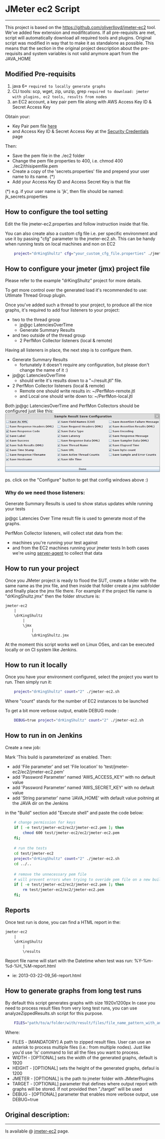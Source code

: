 # JMeter ec2 Script
-----------------------------

This project is based on the https://github.com/oliverlloyd/jmeter-ec2 tool.
We've added few extension and modifitcations.
If all pre-requisits are met, script will automatically download all required
tools and plugins.
Original script was modified in way that to make it as standalone as possible. 
This means that the section in the original project description about the 
pre-requisits and system variables is not valid anymore apart from the JAVA\_HOME


## Modified Pre-requisits
1. java 6+ `required to locally generate graphs`
2. CLI tools: scp, wget, zip, unzip, grep `required to download: jmeter with plugins, ec2 tools, results from nodes`
3. an EC2 account, a key pair pem file along with AWS Access Key ID & Secret Access Key


Obtain your:
* Key Pair pem file [here](https://console.aws.amazon.com/ec2/home?region=us-east-1#s=KeyPairs)
* and Access Key ID & Secret Access Key at the [Security Credentials](https://portal.aws.amazon.com/gp/aws/securityCredentials) page


Then:
* Save the pem file in the ./ec2 folder
* Change the pem file properties to 400, i.e. chmod 400 ./ec2/thisipemfile.pem
* Create a copy of the 'secrets.properties' file and prepend your user name to its name. (\*)
* Add your Access Key ID and Access Secret Key is that file


(\*) e.g. if your user name is 'jk', then file should be named: jk\_secrets.properties


## How to configure the tool setting
Edit the file jmeter-ec2.properties and follow instruction inside that file.

You can also create also a custom cfg file i.e. per specific environment and use
it by passing "cfg" parameter to the jmeter-ec2.sh. This can be handy when running
tests on local machines and non on EC2

```bash
    project="drKingShultz" cfg="your_custom_cfg_file.properties" ./jmeter-ec2.sh
```

## How to configure your jmeter (jmx) project file
Please refer to the example "drKingShultz" project for more details.

To get more control over the generated load it's recommended to use:
Utlimate Thread Group plugin.

Once you've added such a thread to your project, to produce all the nice graphs,
it's required to add four listeners to your project:
* two to the thread groop
    * jp@gc LatenciesOverTime
    * Generate Summary Results
* and two outside of the thread group
    * 2 PerfMon Collector listeners (local & remote)

Having all listeners in place, the next step is to configure them.
* Generate Summary Results 
    * fortunately it doesn't require any configuration, but please don't change the name of it :)
* jp@gc LatenciesOverTime
    * should write it's results down to a "~/result.jtl" file.
* 2 PerfMon Collector listeners (local & remote)
    * Remote one should write results in: ~/PerfMon-remote.jtl
    * and Local one should write down to: ~/PerfMon-local.jtl

Both jp@gc LatenciesOverTime and PerfMon Collectors should be configured just like this:
![alt text](./resources/SampleResultSaveConfiguration.png "Sample Result Save Configuration")

ps. click on the "Configure" button to get that config windows above :)


### Why do we need those listeners:
Generate Summary Results is used to show status updates while running your tests

jp@gc Latencies Over Time result file is used to generate most of the graphs.

PerfMon Collector listeners, will collect stat data from the:
* machines you're running your test against  
* and from the EC2 machines running your jmeter tests
In both cases we're using [server-agent](http://code.google.com/p/jmeter-plugins/wiki/PerfMonAgent) to collect that data


## How to run your project
Once you JMeter project is ready to flood the SUT, create a folder with the same
name as the jmx file, and then inside that folder create a jmx subfolder and finally
place the jmx file there. For example if the project file name is 
"drKingShultz.jmx" then the folder structure is:

    jmeter-ec2
        |
        \drKingShultz
            |
            \jmx
                |
                \drKingShultz.jmx


At the moment this script works well on Linux OSes, and can be executed 
locally or on CI system like Jenkins.

## How to run it locally
Once you have your environment configured, select the project you want to run.
Then simply run it:

```bash
    project="drKingShultz" count="2" ./jmeter-ec2.sh
```

Where "count" stands for the number of EC2 instances to be launched

To get a bit more verbose output, enable DEBUG mode :
```bash
    DEBUG=true project="drKingShultz" count="2" ./jmeter-ec2.sh
```

## How to run in on Jenkins
Create a new job:

Mark 'This build is parameterized' as enabled.
Then:
* add 'File parameter' and set 'File location' to 'test/jmeter-ec2/ec2/jmeter-ec2.pem'
* add 'Password Parameter' named 'AWS\_ACCESS\_KEY' with no default value
* add 'Password Parameter' named 'AWS\_SECRET\_KEY' with no default value
* add 'String parameter' name 'JAVA\_HOME' with default value poitning at the JAVA dir on the Jenkins

in the "Build" section add "Execute shell" and paste the code below:
```bash
    # change permission for keys
    if [ -e test/jmeter-ec2/ec2/jmeter-ec2.pem ]; then
        chmod 600 test/jmeter-ec2/ec2/jmeter-ec2.pem
    fi;

    # run the tests
    cd test/jmeter-ec2
    project="drKingShultz" count="2" ./jmeter-ec2.sh
    cd ../..

    # remove the unnecessary pem file
    # will prevent errors when trying to overide pem file on a new build 
    if [ -e test/jmeter-ec2/ec2/jmeter-ec2.pem ]; then
        rm test/jmeter-ec2/ec2/jmeter-ec2.pem
    fi;
```

## Reports
Once test run is done, you can find a HTML report in the:

    jmeter-ec2
        |
        \drKingShultz
            |
            \results

Report file name will start with the Datetime when test was run: %Y-%m-%d-%H\_%M-report.html 
* ie: 2013-03-22-09\_56-report.html 


## How to generate graphs from long test runs

By default this script generates graphs with size 1920x1200px
In case you need to process result files from very long test runs, you can use
analyzeZippedResults.sh script for this purpose.

```bash
    FILES="path/to/a/folder/with/result/files/file_name_pattern_with_an_asterisk-*.zip" WIDTH=20000 HEIGHT=1080 ./analyzeZippedResults.sh
```

Where:
* FILES -  [MANDATORY] A path to zipped result files. User can use an asterisk to process multiple files (i.e.: from multiple nodes). Just like you'd use 'ls' command to list all the files you want to process.
* WIDTH -  [OPTIONAL] sets the width of the generated graphs, default is 1920
* HEIGHT - [OPTIONAL] sets the height of the generated graphs, defaul is 1200
* JMETER - [OPTIONAL] is the path to jmeter folder with JMeterPlugins
* TARGET - [OPTIONAL] parameter that defines where output report with graphs will be stored. If not provided then "./target" will be used
* DEBUG -  [OPTIONAL] parameter that enables more verbose output, use DEBUG=true


## Original description:
----------------------------

Is available @ [jmeter-ec2](https://github.com/oliverlloyd/jmeter-ec2) page.

